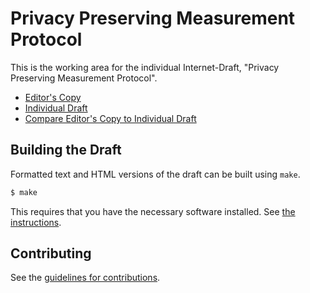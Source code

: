 # Privacy Preserving Measurement Protocol

This is the working area for the individual Internet-Draft, "Privacy Preserving Measurement Protocol".

* [Editor's Copy](https://abetterinternet.github.io/ppm-specification/#go.draft-gpew-priv-ppm.html)
* [Individual Draft](https://datatracker.ietf.org/doc/html/draft-gpew-priv-ppm)
* [Compare Editor's Copy to Individual Draft](https://abetterinternet.github.io/ppm-specification/#go.draft-gpew-priv-ppm.diff)

## Building the Draft

Formatted text and HTML versions of the draft can be built using `make`.

```sh
$ make
```

This requires that you have the necessary software installed.  See
[the instructions](https://github.com/martinthomson/i-d-template/blob/master/doc/SETUP.md).


## Contributing

See the
[guidelines for contributions](https://github.com/abetterinternet/ppm-specification/blob/i-d-format/CONTRIBUTING.md).
